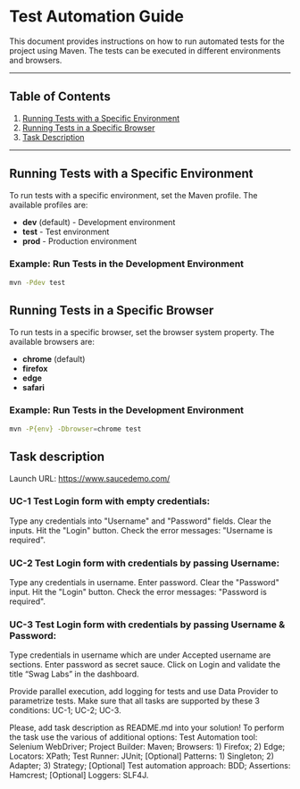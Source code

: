 # Test Automation Guide

This document provides instructions on how to run automated tests for the project using Maven. The tests can be executed in different environments and browsers.

---

## Table of Contents
1. [Running Tests with a Specific Environment](#running-tests-with-a-specific-environment)
2. [Running Tests in a Specific Browser](#running-tests-in-a-specific-browser)
3. [Task Description](#task-description)

---

## Running Tests with a Specific Environment

To run tests with a specific environment, set the Maven profile. The available profiles are:

- **dev** (default) - Development environment
- **test** - Test environment
- **prod** - Production environment

### Example: Run Tests in the Development Environment
```bash
mvn -Pdev test
```

## Running Tests in a Specific Browser

To run tests in a specific browser, set the browser system property. The available browsers are:

- **chrome** (default) 
- **firefox** 
- **edge**
- **safari**

### Example: Run Tests in the Development Environment
```bash
mvn -P{env} -Dbrowser=chrome test
```

## Task description
Launch URL: https://www.saucedemo.com/

### UC-1 Test Login form with empty credentials:
Type any credentials into "Username" and "Password" fields.
Clear the inputs.
Hit the "Login" button.
Check the error messages: "Username is required".

### UC-2 Test Login form with credentials by passing Username:
Type any credentials in username.
Enter password.
Clear the "Password" input.
Hit the "Login" button.
Check the error messages: "Password is required".

### UC-3 Test Login form with credentials by passing Username & Password:
Type credentials in username which are under Accepted username are sections.
Enter password as secret sauce.
Click on Login and validate the title “Swag Labs” in the dashboard.

Provide parallel execution, add logging for tests and use Data Provider to 
parametrize tests. Make sure that all tasks are supported by these 3 
conditions: UC-1; UC-2; UC-3.

Please, add task description as README.md into your solution!
To perform the task use the various of additional options:
Test Automation tool: Selenium WebDriver;
Project Builder: Maven;
Browsers: 1) Firefox; 2) Edge;
Locators: XPath;
Test Runner: JUnit;
[Optional] Patterns: 1) Singleton; 2) Adapter; 3) Strategy;
[Optional] Test automation approach: BDD;
Assertions: Hamcrest;
[Optional] Loggers: SLF4J.
